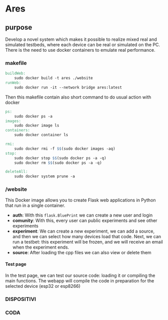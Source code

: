 # Ares

## purpose
Develop a novel system which makes it possible to realize mixed real and simulated testbeds, where each device can be real or simulated on the PC. There is the need to use docker containers to emulate real performance.

### makefile
```makefile
buildWeb:
	sudo docker build -t ares ./website
runWeb:
	sudo docker run -it --network bridge ares:latest
```

Then this makefile contain also short command to do usual action with docker
```makefile
ps:
	sudo docker ps -a
images:
	sudo docker image ls
containers:
	sudo docker container ls

rmi:
	sudo docker rmi -f $$(sudo docker images -aq)
stop:
	sudo docker stop $$(sudo docker ps -a -q)
	sudo docker rm $$(sudo docker ps -a -q)

deleteAll:
	sudo docker system prune -a
```

### /website

This Docker image allows you to create Flask web applications in Python that run in a single container.

- **auth**: With this `flask.BluePrint` we can create a new user and login
- **comunity**: With this, every user can public experiments and see other experiments
- **experiment**: We can create a new experiment, we can add a source, and then we can select how many devices load that code. Next, we can run a testbet: this experiment will be frozen, and we will receive an email when the experiment ends.
- **source**: After loading the cpp files we can also view or delete them

#### Test page
In the test page, we can test our source code: loading it or compiling the main functions. The webapp will compile the code in preparation for the selected device (esp32 or esp8266)



### DISPOSITIVI

### CODA